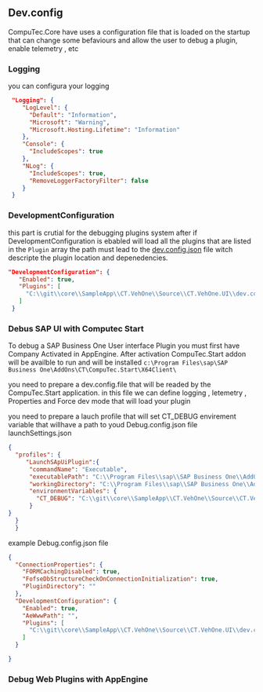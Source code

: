 ## Dev.config
CompuTec.Core have uses a configuration file that is loaded on the startup that can change some befaviours and allow the user to debug a plugin, enable telemetry , etc

### Logging
you can configura your logging 
```json
 "Logging": {
    "LogLevel": {
      "Default": "Information",
      "Microsoft": "Warning",
      "Microsoft.Hosting.Lifetime": "Information"
    },
    "Console": {
      "IncludeScopes": true
    },
    "NLog": {
      "IncludeScopes": true,
      "RemoveLoggerFactoryFilter": false
    }
 }
```
### DevelopmentConfiguration 
this part is crutial for the debugging plugins system after if DevelopmentConfiguration is ebabled will load all the plugins that are listed in the `Plugin` array the path must lead to the [dev.config.json](dev.config.json.md) file witch descripte the plugin location and depenedencies.
 ```json
 "DevelopmentConfiguration": {
    "Enabled": true,
    "Plugins": [
      "C:\\git\\core\\SampleApp\\CT.VehOne\\Source\\CT.VehOne.UI\\dev.config.json"
    ]
  }
```
### Debus SAP UI with Computec Start
To debug a SAP Business One User interface Plugin you must first have Company Activated in AppEngine. After activation CompuTec.Start addon will be availble to run and will be installed `c:\Program Files\sap\SAP Business One\AddOns\CT\CompuTec.Start\X64Client\`

you need to prepare a dev.config.file that will be readed by the CompuTec.Start application. in this file we can define logging , letemetry , Properties and Force dev mode that will load your plugin 

you need to prepare a lauch profile that will set CT_DEBUG envirement variable that willhave a path to youd Debug.config.json file 
launchSettings.json
```json
{
  "profiles": {
     "LaunchSApUiPlugin":{
      "commandName": "Executable",
      "executablePath": "C:\\Program Files\\sap\\SAP Business One\\AddOns\\CT\\CompuTec.Start\\X64Client\\CompuTec.Start.exe",
      "workingDirectory": "C:\\Program Files\\sap\\SAP Business One\\AddOns\\CT\\CompuTec.Start\\X64Client\\",
      "environmentVariables": {
        "CT_DEBUG": "C:\\git\\core\\SampleApp\\CT.VehOne\\Source\\CT.VehOne.UI\\Properties\\Debug.config.json"
      }
}
  }
  }
```
example Debug.config.json file
```json
{
  "ConnectionProperties": {
    "FORMCachingDisabled": true,
    "FofseDbStructureCheckOnConnectionInitialization": true,
    "PluginDirectory": ""
  },
  "DevelopmentConfiguration": {
    "Enabled": true,
    "AeWwwPath": "",
    "Plugins": [
      "C:\\git\\core\\SampleApp\\CT.VehOne\\Source\\CT.VehOne.UI\\dev.config.json"
    ]
  }

}
```

### Debug Web Plugins with AppEngine 

